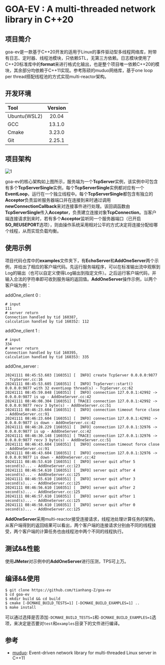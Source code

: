 # GOA-EV : A multi-threaded network library in C++20

## 项目简介

goa-ev是一款基于C++20开发的适用于Linux的事件驱动型多线程网络库，附带有日志、定时器、线程池模块，只依赖STL，无第三方依赖。日志模块使用了C++20标准库中的**format**来进行格式化输出，也是整个项目唯一依赖C++20的模块，其余部分均依赖于C++11实现。参考陈硕的muduo网络库，基于one loop per thread搭配线程池的方式实现multi-reactor架构。

## 开发环境

| Tool         | Version |
| :----------- | :-----: |
| Ubuntu(WSL2) |  20.04  |
| GCC          | 13.1.0  |
| Cmake        | 3.23.0  |
| Git          | 2.25.1  |

## 项目架构

![1](./image/readme_image/1.png)

goa-ev的核心架构如上图所示，服务端为一个**TcpServer**实例，该实例中可包含有多个**TcpServerSingle**实例，每个**TcpServerSingle**实例都对应有一个**EventLoop**，运行在一个独立线程中。每个**TcpServerSingle**都包含有独立的**Acceptor**负责监听服务器端口并在连接到来时通过调用**newConnectionCallback**来对连接事件进行处理。该回调函数由**TcpServerSingle**传入**Acceptor**，负责建立连接对象**TcpConnection**。当客户端连接请求到来时，若有多个**Acceptor**监听同一个服务器端口（已开启**SO_REUSEPORT**选项），则由操作系统采用相对公平的方式决定将连接分配给哪个线程，从而实现负载均衡。

## 使用示例

项目代码仓库中的**examples**文件夹下，有**EchoServer**和**AddOneServer**两个示例，并给出了相应的客户端代码。先运行服务端程序，可以在标准输出流中观察到Log的输出（也可以自定义使得Log输出到指定文件）。之后运行客户端代码，并输入合法的字符串即可收到服务端的返回值。**AddOneServer**操作示例，以两个客户端为例：

addOne_client 0 :

```shell
# input
111
# server return
Connection handled by tid 160387, 
calculation handled by tid 160352: 112
```

addOne_client 1 :

```shell
# input
334
# server return
Connection handled by tid 160395, 
calculation handled by tid 160353: 335
```

addOne_server :

```shell
20241111 08:45:53.603 [160351] [  INFO] create TcpServer 0.0.0.0:9877 - TcpServer.cc:16
20241111 08:45:53.605 [160351] [  INFO] TcpServer::start() 0.0.0.0:9877 with 32 eventLoop thread(s) - TcpServer.cc:62
20241111 08:45:59.848 [160351] [  INFO] connection 127.0.0.1:42992 -> 0.0.0.0:9877 is up - AddOneServer.cc:42
20241111 08:46:08.304 [160351] [ TRACE] connection 127.0.0.1:42992 -> 0.0.0.0:9877 recv 3 byte(s) - AddOneServer.cc:51
20241111 08:46:23.604 [160351] [  INFO] connection timeout force close - AddOneServer.cc:91
20241111 08:46:23.604 [160351] [  INFO] connection 127.0.0.1:42992 -> 0.0.0.0:9877 is down - AddOneServer.cc:42
20241111 08:46:28.229 [160351] [  INFO] connection 127.0.0.1:32976 -> 0.0.0.0:9877 is up - AddOneServer.cc:42
20241111 08:46:30.148 [160351] [ TRACE] connection 127.0.0.1:32976 -> 0.0.0.0:9877 recv 3 byte(s) - AddOneServer.cc:51
20241111 08:46:43.604 [160351] [  INFO] connection timeout force close - AddOneServer.cc:91
20241111 08:46:43.604 [160351] [  INFO] connection 127.0.0.1:32976 -> 0.0.0.0:9877 is down - AddOneServer.cc:42
20241111 08:46:53.610 [160351] [  INFO] server quit after 5 second(s)... - AddOneServer.cc:123
20241111 08:46:54.610 [160351] [  INFO] server quit after 4 second(s)... - AddOneServer.cc:125
20241111 08:46:55.610 [160351] [  INFO] server quit after 3 second(s)... - AddOneServer.cc:125
20241111 08:46:56.610 [160351] [  INFO] server quit after 2 second(s)... - AddOneServer.cc:125
20241111 08:46:57.610 [160351] [  INFO] server quit after 1 second(s)... - AddOneServer.cc:125
20241111 08:46:58.610 [160351] [  INFO] server quit after 0 second(s)... - AddOneServer.cc:125
```

**AddOneServer**采用multi-reactor接受连接请求，线程池处理计算任务的架构，从客户端得到的返回结果可以看出，两个客户端的连接请求分别由不同的线程接受，两个客户端的计算任务也由线程池中两个不同的线程执行。

## 测试&&性能

使用**JMeter**对示例中的**AddOneServer**进行压测，TPS可上万。

## 编译&&使用

```shell
$ git clone https://github.com/tianhang-Z/goa-ev
$ cd goa-ev
$ mkdir build && cd build
$ cmake [-DCMAKE_BUILD_TESTS=1] [-DCMAKE_BUILD_EXAMPLES=1] ..
$ make install
```

可以通过选择是否添加`-DCMAKE_BUILD_TESTS=1`和`-DCMAKE_BUILD_EXAMPLES=1`选项，来决定是否要对`test`和`examples`目录下的文件进行编译。

## 参考

- [muduo](https://github.com/chenshuo/muduo): Event-driven network library for multi-threaded Linux server in C++11
